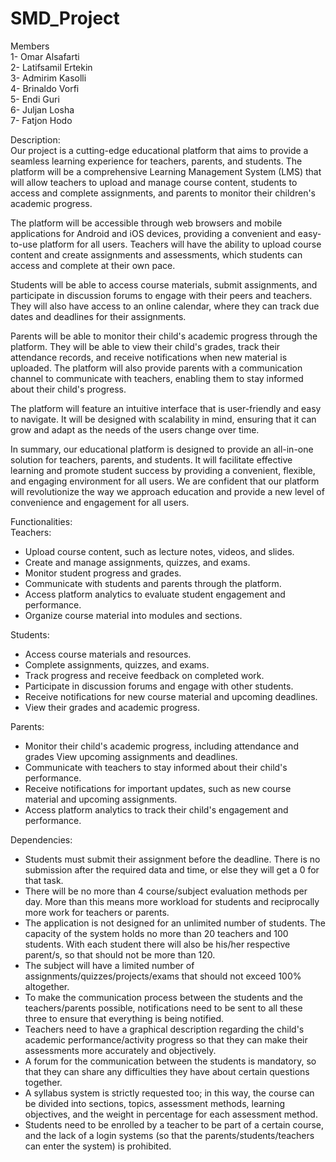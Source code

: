 # SMD_Project

Members  
1- Omar Alsafarti  
2- Latifsamil Ertekin  
3- Admirim Kasolli  
4- Brinaldo Vorfi  
5- Endi Guri  
6- Juljan Losha  
7- Fatjon Hodo  
  
Description:  
Our project is a cutting-edge educational platform that aims to provide a seamless learning experience for teachers, parents, and students. The platform will be a comprehensive Learning Management System (LMS) that will allow teachers to upload and manage course content, students to access and complete assignments, and parents to monitor their children's academic progress.

The platform will be accessible through web browsers and mobile applications for Android and iOS devices, providing a convenient and easy-to-use platform for all users. Teachers will have the ability to upload course content and create assignments and assessments, which students can access and complete at their own pace.

Students will be able to access course materials, submit assignments, and participate in discussion forums to engage with their peers and teachers. They will also have access to an online calendar, where they can track due dates and deadlines for their assignments.

Parents will be able to monitor their child's academic progress through the platform. They will be able to view their child's grades, track their attendance records, and receive notifications when new material is uploaded. The platform will also provide parents with a communication channel to communicate with teachers, enabling them to stay informed about their child's progress.

The platform will feature an intuitive interface that is user-friendly and easy to navigate. It will be designed with scalability in mind, ensuring that it can grow and adapt as the needs of the users change over time.

In summary, our educational platform is designed to provide an all-in-one solution for teachers, parents, and students. It will facilitate effective learning and promote student success by providing a convenient, flexible, and engaging environment for all users. We are confident that our platform will revolutionize the way we approach education and provide a new level of convenience and engagement for all users.  

Functionalities:  
Teachers:  
- Upload course content, such as lecture notes, videos, and slides.  
- Create and manage assignments, quizzes, and exams.  
- Monitor student progress and grades.  
- Communicate with students and parents through the platform.  
- Access platform analytics to evaluate student engagement and performance.  
- Organize course material into modules and sections.  

Students:  
- Access course materials and resources.  
- Complete assignments, quizzes, and exams.  
- Track progress and receive feedback on completed work.  
- Participate in discussion forums and engage with other students.  
- Receive notifications for new course material and upcoming deadlines.  
- View their grades and academic progress.  

Parents:   
- Monitor their child's academic progress, including attendance and grades
View upcoming assignments and deadlines.  
- Communicate with teachers to stay informed about their child's performance.  
- Receive notifications for important updates, such as new course material and upcoming assignments.  
- Access platform analytics to track their child's engagement and performance.  





Dependencies:
- Students must submit their assignment before the deadline. There is no submission after the required data and time, or else they
will get a 0 for that task.
- There will be no more than 4 course/subject evaluation methods per day. More than this means more workload for students and reciprocally more work for teachers or parents.
- The application is not designed for an unlimited number of students. The capacity of the system holds no more than 20 teachers and 100 students.
With each student there will also be his/her respective parent/s, so that should not be more than 120.
- The subject will have a limited number of assignments/quizzes/projects/exams that should not exceed 100% altogether.
- To make the communication process between the students and the teachers/parents possible, notifications need to be sent to all these
three to ensure that everything is being notified.
- Teachers need to have a graphical description regarding the child's academic performance/activity progress so that they can make their
assessments more accurately and objectively.
- A forum for the communication between the students is mandatory, so that they can share any difficulties they have about certain
questions together.
- A syllabus system is strictly requested too; in this way, the course can be divided into sections, topics, assessment methods, learning objectives,
and the weight in percentage for each assessment method.
- Students need to be enrolled by a teacher to be part of a certain course, and the lack of a login systems (so that the parents/students/teachers can enter the system) is prohibited.
